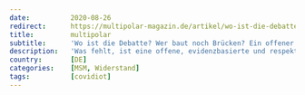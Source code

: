 ```yaml
---
date:          2020-08-26
redirect:      https://multipolar-magazin.de/artikel/wo-ist-die-debatte
title:         multipolar
subtitle:      'Wo ist die Debatte? Wer baut noch Brücken? Ein offener Brief an die Leitmedien'
description:   'Was fehlt, ist eine offene, evidenzbasierte und respektvolle Diskussion, die den Graben überbrückt.'
country:       [DE]
categories:    [MSM, Widerstand]
tags:          [covidiot]
---
```

